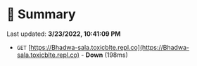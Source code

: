 # 📖 Summary
Last updated: **3/23/2022, 10:41:09 PM**

- `GET` [https://Bhadwa-sala.toxicblte.repl.co](https://Bhadwa-sala.toxicblte.repl.co) - **Down** (198ms)
